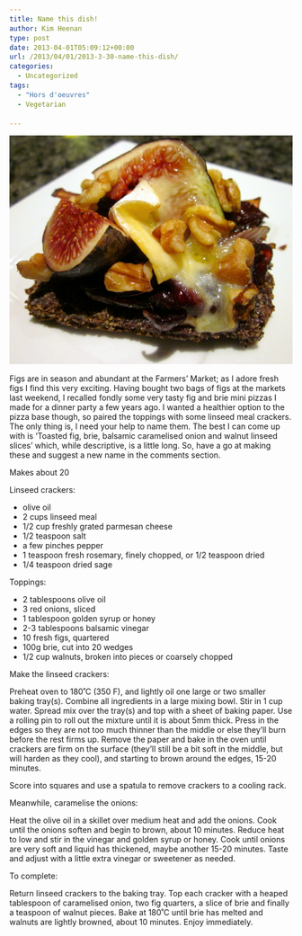 ```yaml
---
title: Name this dish!
author: Kim Heenan
type: post
date: 2013-04-01T05:09:12+00:00
url: /2013/04/01/2013-3-30-name-this-dish/
categories:
  - Uncategorized
tags:
  - "Hors d'oeuvres"
  - Vegetarian

---
```


![](toasted-fig-brie-linseed-slices.jpg)

Figs are in season and abundant at the Farmers’ Market; as I adore fresh figs I find this very exciting. Having bought two bags of figs at the markets last weekend, I recalled fondly some very tasty fig and brie mini pizzas I made for a dinner party a few years ago. I wanted a healthier option to the pizza base though, so paired the toppings with some linseed meal crackers. The only thing is, I need your help to name them. The best I can come up with is ‘Toasted fig, brie, balsamic caramelised onion and walnut linseed slices’ which, while descriptive, is a little long. So, have a go at making these and suggest a new name in the comments section.

<!--more-->

Makes about 20

Linseed crackers:

  * olive oil
  * 2 cups linseed meal
  * 1/2 cup freshly grated parmesan cheese
  * 1/2 teaspoon salt
  * a few pinches pepper
  * 1 teaspoon fresh rosemary, finely chopped, or 1/2 teaspoon dried
  * 1/4 teaspoon dried sage

Toppings:

  * 2 tablespoons olive oil
  * 3 red onions, sliced
  * 1 tablespoon golden syrup or honey
  * 2-3 tablespoons balsamic vinegar
  * 10 fresh figs, quartered
  * 100g brie, cut into 20 wedges
  * 1/2 cup walnuts, broken into pieces or coarsely chopped

Make the linseed crackers:

Preheat oven to 180˚C (350 F), and lightly oil one large or two smaller baking tray(s). Combine all ingredients in a large mixing bowl. Stir in 1 cup water. Spread mix over the tray(s) and top with a sheet of baking paper. Use a rolling pin to roll out the mixture until it is about 5mm thick. Press in the edges so they are not too much thinner than the middle or else they’ll burn before the rest firms up. Remove the paper and bake in the oven until crackers are firm on the surface (they’ll still be a bit soft in the middle, but will harden as they cool), and starting to brown around the edges, 15-20 minutes.

Score into squares and use a spatula to remove crackers to a cooling rack.

Meanwhile, caramelise the onions:

Heat the olive oil in a skillet over medium heat and add the onions. Cook until the onions soften and begin to brown, about 10 minutes. Reduce heat to low and stir in the vinegar and golden syrup or honey. Cook until onions are very soft and liquid has thickened, maybe another 15-20 minutes. Taste and adjust with a little extra vinegar or sweetener as needed.

To complete:

Return linseed crackers to the baking tray. Top each cracker with a heaped tablespoon of caramelised onion, two fig quarters, a slice of brie and finally a teaspoon of walnut pieces. Bake at 180˚C until brie has melted and walnuts are lightly browned, about 10 minutes. Enjoy immediately.
